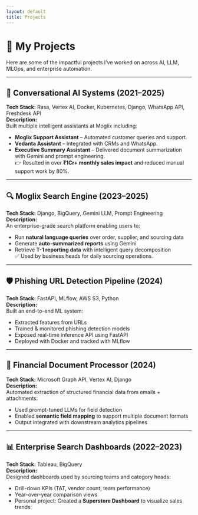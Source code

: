 ```yaml
---
layout: default
title: Projects
---
```


# 🚀 My Projects

Here are some of the impactful projects I've worked on across AI, LLM, MLOps, and enterprise automation.

---

## 🧠 Conversational AI Systems (2021–2025)

**Tech Stack:** Rasa, Vertex AI, Docker, Kubernetes, Django, WhatsApp API, Freshdesk API  
**Description:**  
Built multiple intelligent assistants at Moglix including:
- **Moglix Support Assistant** – Automated customer queries and support.
- **Vedanta Assistant** – Integrated with CRMs and WhatsApp.
- **Executive Summary Assistant** – Delivered document summarization with Gemini and prompt engineering.  
👉 Resulted in over **₹1Cr+ monthly sales impact** and reduced manual support work by 80%.

---

## 🔍 Moglix Search Engine (2023–2025)

**Tech Stack:** Django, BigQuery, Gemini LLM, Prompt Engineering  
**Description:**  
An enterprise-grade search platform enabling users to:
- Run **natural language queries** over order, supplier, and sourcing data
- Generate **auto-summarized reports** using Gemini
- Retrieve **T-1 reporting data** with intelligent query decomposition  
✅ Used by business heads for daily sourcing operations.

---

## 🛡️ Phishing URL Detection Pipeline (2024)

**Tech Stack:** FastAPI, MLflow, AWS S3, Python  
**Description:**  
Built an end-to-end ML system:
- Extracted features from URLs
- Trained & monitored phishing detection models
- Exposed real-time inference API using FastAPI
- Deployed with Docker and tracked with MLflow

---

## 💼 Financial Document Processor (2024)

**Tech Stack:** Microsoft Graph API, Vertex AI, Django  
**Description:**  
Automated extraction of structured financial data from emails + attachments:
- Used prompt-tuned LLMs for field detection
- Enabled **semantic field mapping** to support multiple document formats
- Output integrated with downstream analytics pipelines

---

## 📊 Enterprise Search Dashboards (2022–2023)

**Tech Stack:** Tableau, BigQuery  
**Description:**  
Designed dashboards used by sourcing teams and category heads:
- Drill-down KPIs (TAT, vendor count, team performance)
- Year-over-year comparison views
- Personal project: Created a **Superstore Dashboard** to visualize sales trends

